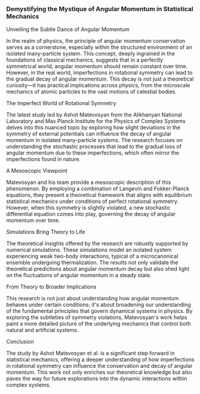 ### Demystifying the Mystique of Angular Momentum in Statistical Mechanics

Unveiling the Subtle Dance of Angular Momentum

In the realm of physics, the principle of angular momentum conservation serves as a cornerstone, especially within the structured environment of an isolated many-particle system. This concept, deeply ingrained in the foundations of classical mechanics, suggests that in a perfectly symmetrical world, angular momentum should remain constant over time. However, in the real world, imperfections in rotational symmetry can lead to the gradual decay of angular momentum. This decay is not just a theoretical curiosity—it has practical implications across physics, from the microscale mechanics of atomic particles to the vast motions of celestial bodies.

The Imperfect World of Rotational Symmetry

The latest study led by Ashot Matevosyan from the Alikhanyan National Laboratory and Max Planck Institute for the Physics of Complex Systems delves into this nuanced topic by exploring how slight deviations in the symmetry of external potentials can influence the decay of angular momentum in isolated many-particle systems. The research focuses on understanding the stochastic processes that lead to the gradual loss of angular momentum due to these imperfections, which often mirror the imperfections found in nature.

A Mesoscopic Viewpoint

Matevosyan and his team provide a mesoscopic description of this phenomenon. By employing a combination of Langevin and Fokker-Planck equations, they present a theoretical framework that aligns with equilibrium statistical mechanics under conditions of perfect rotational symmetry. However, when this symmetry is slightly violated, a new stochastic differential equation comes into play, governing the decay of angular momentum over time.

Simulations Bring Theory to Life

The theoretical insights offered by the research are robustly supported by numerical simulations. These simulations model an isolated system experiencing weak two-body interactions, typical of a microcanonical ensemble undergoing thermalization. The results not only validate the theoretical predictions about angular momentum decay but also shed light on the fluctuations of angular momentum in a steady state.

From Theory to Broader Implications

This research is not just about understanding how angular momentum behaves under certain conditions; it's about broadening our understanding of the fundamental principles that govern dynamical systems in physics. By exploring the subtleties of symmetry violations, Matevosyan's work helps paint a more detailed picture of the underlying mechanics that control both natural and artificial systems.

Conclusion

The study by Ashot Matevosyan et al. is a significant step forward in statistical mechanics, offering a deeper understanding of how imperfections in rotational symmetry can influence the conservation and decay of angular momentum. This work not only enriches our theoretical knowledge but also paves the way for future explorations into the dynamic interactions within complex systems.